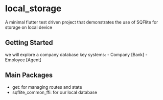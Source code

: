 # local_storage

A minimal flutter test driven project that demonstrates the use of SQFlite for storage on local device

## Getting Started

we will explore a company database
key systems:
    - Company [Bank]
    - Employee [Agent]

## Main Packages

- get: for managing routes and state
- sqflite_common_ffi: for our local database
